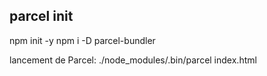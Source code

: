 ## parcel init

npm init -y
npm i -D parcel-bundler 

lancement de Parcel: ./node_modules/.bin/parcel index.html